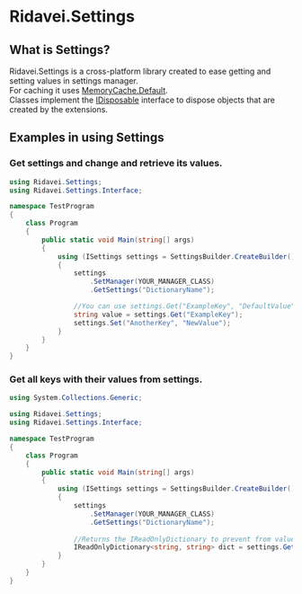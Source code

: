 # Ridavei.Settings

## What is Settings?

Ridavei.Settings is a cross-platform library created to ease getting and setting values in settings manager.<br />
For caching it uses [MemoryCache.Default](https://docs.microsoft.com/pl-pl/dotnet/api/system.runtime.caching.memorycache.default).<br />
Classes implement the [IDisposable](https://docs.microsoft.com/pl-pl/dotnet/api/system.idisposable) interface to dispose objects that are created by the extensions.

## Examples in using Settings

### Get settings and change and retrieve its values.
```csharp
using Ridavei.Settings;
using Ridavei.Settings.Interface;

namespace TestProgram
{
    class Program
    {
        public static void Main(string[] args)
        {
            using (ISettings settings = SettingsBuilder.CreateBuilder())
            {
                settings
                    .SetManager(YOUR_MANAGER_CLASS)
                    .GetSettings("DictionaryName");

                //You can use settings.Get("ExampleKey", "DefaultValue") if you want to retrieve the default value if the key doesn't exists.
                string value = settings.Get("ExampleKey");
                settings.Set("AnotherKey", "NewValue");
            }
        }
    }
}
```
### Get all keys with their values from settings.
```csharp
using System.Collections.Generic;

using Ridavei.Settings;
using Ridavei.Settings.Interface;

namespace TestProgram
{
    class Program
    {
        public static void Main(string[] args)
        {
            using (ISettings settings = SettingsBuilder.CreateBuilder())
            {
                settings
                    .SetManager(YOUR_MANAGER_CLASS)
                    .GetSettings("DictionaryName");
                    
                //Returns the IReadOnlyDictionary to prevent from value changing.
                IReadOnlyDictionary<string, string> dict = settings.GetAll();
            }
        }
    }
}
```
